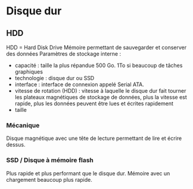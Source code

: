
# Disque dur
## HDD
HDD = Hard Disk Drive
Mémoire permettant de sauvegarder et conserver des données
Paramètres de stockage interne : 
- capacité : taille la plus répandue 500 Go. 1To si beaucoup de tâches graphiques
- technologie : disque dur ou SSD
- interface : interface de connexion appelé Serial ATA. 
- vitesse de rotation (HDD) : vitesse à laquelle le disque dur fait tourner les plateaux magnétiques de stockage de données, plus la vitesse est rapide, plus les données peuvent être lues et écrites rapidement
- taille

### Mécanique
Disque magnétique avec une tête de lecture permettant de lire et écrire dessus. 

### SSD / Disque à mémoire flash
Plus rapide et plus performant que le disque dur. Mémoire avec un chargement beaucoup plus rapide. 